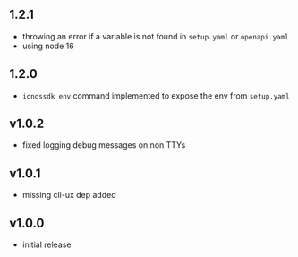 ## 1.2.1

- throwing an error if a variable is not found in `setup.yaml` or `openapi.yaml`
- using node 16

## 1.2.0

- `ionossdk env` command implemented to expose the env from `setup.yaml`

## v1.0.2

- fixed logging debug messages on non TTYs

## v1.0.1

- missing cli-ux dep added

## v1.0.0

- initial release
